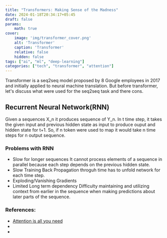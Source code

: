 ```yaml
---
title: "Transformers: Making Sense of the Madness"
date: 2024-01-18T20:34:17+05:45
draft: false
params:
    math: true
cover:
    image: 'img/transformer_cover.png'
    alt: 'Transformer'
    caption: 'Transformer'
    relative: false
    hidden: false
tags: ["ai", "ml", "deep-learning"]
categories: ["tech", "transformer", "attention"]
---
```


Transformer is a seq2seq model proposed by 8 Google employees in 2017 and initially applied to neural machine translation. But before transformer, let's discuss what were used for the seq2seq task and there cons. 


## Recurrent Neural Network(RNN)
Given a sequences X_n it produces sequence of Y_n.
In t time step, it takes the given input and previous hidden state as input to produce ouput and hidden state for t+1. So, if n token were used to map it would take n time steps for n output sequence.

### Problems with RNN
- Slow for longer sequences
It cannot process elements of a sequence in parallel because each step depends on the previous hidden state. 
- Slow Training
Back Propagation throguh time has to unfold network for each time step.
- Exploding/Vanishing Gradients
- Limited Long term dependency
Difficulty maintaining and utilizing context from earlier in the sequence when making predictions about later parts of the sequence.



### References:

- [Attention is all you need](https://arxiv.org/abs/1706.03762v7)
- 
- 
